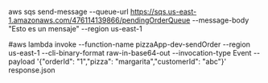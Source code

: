 aws sqs send-message --queue-url https://sqs.us-east-1.amazonaws.com/476114139866/pendingOrderQueue --message-body "Esto es un mensaje" --region us-east-1

#aws lambda invoke --function-name pizzaApp-dev-sendOrder --region us-east-1 --cli-binary-format raw-in-base64-out --invocation-type Event --payload '{\"orderId\": \"1\",\"pizza\": \"margarita\",\"customerId\": \"abc\"}' response.json